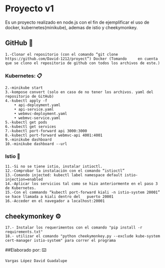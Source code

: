 # Proyecto v1

Es un proyecto realizado en node.js con el fin de ejemplificar el uso de docker, kubernetes(minikube), ademas de istio y cheekymonkey.

## GitHub 🚀
```
1.-Clonar el repositorio (con el comando “git clone https://github.com/David-1212/proyect”) Docker (Tomando 	en cuenta que se clono el repositorio de github con todos los archivos de este.)
```

### Kubernetes: 📋


```
2.-minikube start
3.-kompose convert (solo en caso de no tener los archivos. yaml del repositorio de GitHub)
4.-kubectl apply -f 
	• api-deployment.yaml 
	• api-service.yaml 
	• webmvc-deployment.yaml 
	• webmvc-service.yaml
5.-kubectl get pods
6.-kubectl get services
7.-kubectl port-forward api 3000:3000
8.-kubectl port-forward webmvc-api 4001:4001
9.-minikube dashboard
10.-minikube dashboard --url 
```

### Istio 🔧

```
11.-Si no se tiene istio, instalar istioctl.
12.-Comprobar la instalación con el comando “istioctl”
13.-Comando injected: kubectl label namespace default istio-injection=enabled
14.-Aplicar los servicios tal como se hizo anteriormente en el paso 3 de Kubernetes.
15.-Con el commando “kubectl port-forward kiali -n istio-system 20001” se hace llamada a kiali dentro del 	puerto 20001
16.-Acceder en el navegador a localhost:20001
```

## cheekymonkey ⚙️

```
17.- Instalar los requerimentos con el comando "pip install -r requirements.txt"
18.- utilizar el comando "python cheekymonkey.py --exclude kube-system cert-manager istio-system" para correr el programa
```

##Elaborado por: ⌨️



```
Vargas López David Guadalupe
```
